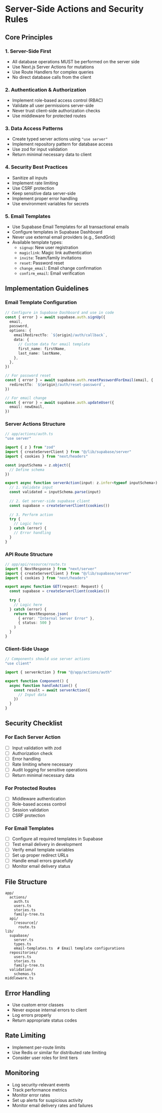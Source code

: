 # Server-Side Actions and Security Rules

## Core Principles

### 1. Server-Side First
- All database operations MUST be performed on the server side
- Use Next.js Server Actions for mutations
- Use Route Handlers for complex queries
- No direct database calls from the client

### 2. Authentication & Authorization
- Implement role-based access control (RBAC)
- Validate all user permissions server-side
- Never trust client-side authorization checks
- Use middleware for protected routes

### 3. Data Access Patterns
- Create typed server actions using `"use server"`
- Implement repository pattern for database access
- Use zod for input validation
- Return minimal necessary data to client

### 4. Security Best Practices
- Sanitize all inputs
- Implement rate limiting
- Use CSRF protection
- Keep sensitive data server-side
- Implement proper error handling
- Use environment variables for secrets

### 5. Email Templates
- Use Supabase Email Templates for all transactional emails
- Configure templates in Supabase Dashboard
- Never use external email providers (e.g., SendGrid)
- Available template types:
  - `signup`: New user registration
  - `magiclink`: Magic link authentication
  - `invite`: Team/family invitations
  - `reset`: Password reset
  - `change_email`: Email change confirmation
  - `confirm_email`: Email verification

## Implementation Guidelines

### Email Template Configuration
```typescript
// Configure in Supabase Dashboard and use in code
const { error } = await supabase.auth.signUp({
  email,
  password,
  options: {
    emailRedirectTo: `${origin}/auth/callback`,
    data: {
      // Custom data for email template
      first_name: firstName,
      last_name: lastName,
    },
  },
})

// For password reset
const { error } = await supabase.auth.resetPasswordForEmail(email, {
  redirectTo: `${origin}/auth/reset-password`,
})

// For email change
const { error } = await supabase.auth.updateUser({
  email: newEmail,
})
```

### Server Actions Structure
```typescript
// app/actions/auth.ts
"use server"

import { z } from "zod"
import { createServerClient } from "@/lib/supabase/server"
import { cookies } from "next/headers"

const inputSchema = z.object({
  // Define schema
})

export async function serverAction(input: z.infer<typeof inputSchema>) {
  // 1. Validate input
  const validated = inputSchema.parse(input)
  
  // 2. Get server-side supabase client
  const supabase = createServerClient(cookies())
  
  // 3. Perform action
  try {
    // Logic here
  } catch (error) {
    // Error handling
  }
}
```

### API Route Structure
```typescript
// app/api/resource/route.ts
import { NextResponse } from "next/server"
import { createServerClient } from "@/lib/supabase/server"
import { cookies } from "next/headers"

export async function GET(request: Request) {
  const supabase = createServerClient(cookies())
  
  try {
    // Logic here
  } catch (error) {
    return NextResponse.json(
      { error: "Internal Server Error" },
      { status: 500 }
    )
  }
}
```

### Client-Side Usage
```typescript
// Components should use server actions
"use client"

import { serverAction } from "@/app/actions/auth"

export function Component() {
  async function handleAction() {
    const result = await serverAction({
      // Input data
    })
  }
}
```

## Security Checklist

### For Each Server Action
- [ ] Input validation with zod
- [ ] Authorization check
- [ ] Error handling
- [ ] Rate limiting where necessary
- [ ] Audit logging for sensitive operations
- [ ] Return minimal necessary data

### For Protected Routes
- [ ] Middleware authentication
- [ ] Role-based access control
- [ ] Session validation
- [ ] CSRF protection

### For Email Templates
- [ ] Configure all required templates in Supabase
- [ ] Test email delivery in development
- [ ] Verify email template variables
- [ ] Set up proper redirect URLs
- [ ] Handle email errors gracefully
- [ ] Monitor email delivery status

## File Structure
```
app/
  actions/
    auth.ts
    users.ts
    stories.ts
    family-tree.ts
  api/
    [resource]/
      route.ts
lib/
  supabase/
    server.ts
    types.ts
    email-templates.ts  # Email template configurations
  repositories/
    users.ts
    stories.ts
    family-tree.ts
  validation/
    schemas.ts
middleware.ts
```

## Error Handling
- Use custom error classes
- Never expose internal errors to client
- Log errors properly
- Return appropriate status codes

## Rate Limiting
- Implement per-route limits
- Use Redis or similar for distributed rate limiting
- Consider user roles for limit tiers

## Monitoring
- Log security-relevant events
- Track performance metrics
- Monitor error rates
- Set up alerts for suspicious activity
- Monitor email delivery rates and failures